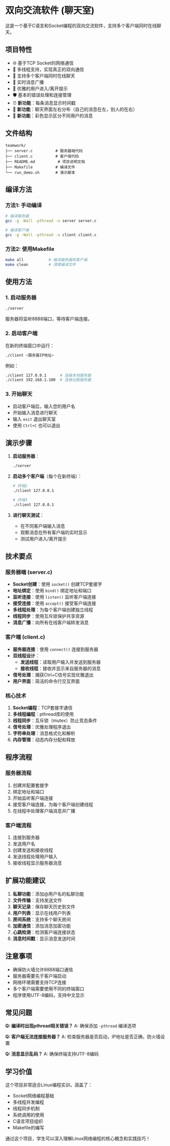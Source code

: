 # 双向交流软件 (聊天室)

这是一个基于C语言和Socket编程的双向交流软件，支持多个客户端同时在线聊天。

## 项目特性

- 🌐 基于TCP Socket的网络通信
- 🔀 多线程支持，实现真正的双向通信
- 👥 支持多个客户端同时在线聊天
- 💬 实时消息广播
- 🚪 优雅的用户进入/离开提示
- 🛡️ 基本的错误处理和连接管理
- ⏰ **新功能**：每条消息显示时间戳
- 🎨 **新功能**：聊天界面左右分布（自己的消息在左，别人的在右）
- 🌈 **新功能**：彩色显示区分不同用户的消息

## 文件结构

```
teamwork/
├── server.c          # 服务器端代码
├── client.c          # 客户端代码
├── README.md          # 项目说明文档
├── Makefile          # 编译文件
└── run_demo.sh       # 演示脚本
```

## 编译方法

### 方法1: 手动编译
```bash
# 编译服务器
gcc -g -Wall -pthread -o server server.c

# 编译客户端
gcc -g -Wall -pthread -o client client.c
```

### 方法2: 使用Makefile
```bash
make all           # 编译服务器和客户端
make clean         # 清理编译文件
```

## 使用方法

### 1. 启动服务器
```bash
./server
```
服务器将监听8888端口，等待客户端连接。

### 2. 启动客户端
在新的终端窗口中运行：
```bash
./client <服务器IP地址>
```

例如：
```bash
./client 127.0.0.1      # 连接本地服务器
./client 192.168.1.100  # 连接远程服务器
```

### 3. 开始聊天
- 启动客户端后，输入您的用户名
- 开始输入消息进行聊天
- 输入 `exit` 退出聊天室
- 使用 `Ctrl+C` 也可以退出

## 演示步骤

1. **启动服务器**：
   ```bash
   ./server
   ```

2. **启动多个客户端**（每个在新终端）：
   ```bash
   # 终端2
   ./client 127.0.0.1
   
   # 终端3  
   ./client 127.0.0.1
   ```

3. **进行聊天测试**：
   - 在不同客户端输入消息
   - 观察消息在所有客户端的实时显示
   - 测试用户进入/离开提示

## 技术要点

### 服务器端 (server.c)
- **Socket创建**：使用 `socket()` 创建TCP套接字
- **地址绑定**：使用 `bind()` 绑定地址和端口
- **监听连接**：使用 `listen()` 监听客户端连接
- **接受连接**：使用 `accept()` 接受客户端连接
- **多线程处理**：为每个客户端创建独立线程
- **线程同步**：使用互斥锁保护共享资源
- **消息广播**：向所有在线客户端转发消息

### 客户端 (client.c)
- **服务器连接**：使用 `connect()` 连接到服务器
- **双线程设计**：
  - **发送线程**：读取用户输入并发送到服务器
  - **接收线程**：接收并显示来自服务器的消息
- **信号处理**：捕获Ctrl+C信号实现优雅退出
- **用户界面**：简洁的命令行交互界面

### 核心技术
1. **Socket编程**：TCP套接字通信
2. **多线程编程**：pthread库的使用
3. **线程同步**：互斥锁（mutex）防止竞态条件
4. **信号处理**：优雅处理程序退出
5. **字符串处理**：消息格式化和解析
6. **内存管理**：动态内存分配和释放

## 程序流程

### 服务器流程
1. 创建并配置套接字
2. 绑定地址和端口
3. 开始监听客户端连接
4. 接受客户端连接，为每个客户端创建线程
5. 在线程中处理客户端消息并广播

### 客户端流程
1. 连接到服务器
2. 发送用户名
3. 创建发送和接收线程
4. 发送线程处理用户输入
5. 接收线程显示服务器消息

## 扩展功能建议

1. **私聊功能**：添加@用户名的私聊功能
2. **文件传输**：支持发送文件
3. **聊天记录**：保存聊天历史到文件
4. **用户列表**：显示在线用户列表
5. **房间系统**：支持多个聊天房间
6. **加密通信**：添加消息加密功能
7. **心跳检测**：检测客户端连接状态
8. **消息时间戳**：显示消息发送时间

## 注意事项

- 确保防火墙允许8888端口通信
- 服务器需要先于客户端启动
- 网络环境需要支持TCP连接
- 多个客户端需要使用不同的终端窗口
- 程序使用UTF-8编码，支持中文显示

## 常见问题

**Q: 编译时出现pthread相关错误？**
A: 确保添加 `-pthread` 编译选项

**Q: 客户端无法连接服务器？**
A: 检查服务器是否启动，IP地址是否正确，防火墙设置

**Q: 消息显示乱码？**
A: 确保终端支持UTF-8编码

## 学习价值

这个项目非常适合Linux编程实训，涵盖了：
- Socket网络编程基础
- 多线程并发编程
- 线程同步机制
- 系统调用的使用
- C语言项目组织
- Makefile的编写

通过这个项目，学生可以深入理解Linux网络编程的核心概念和实践技巧！
